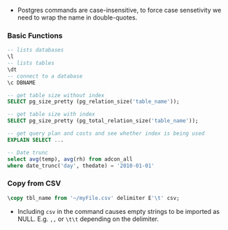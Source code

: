* Postgres commands are case-insensitive, to force case sensetivity we need to wrap the name in double-quotes.  


### Basic Functions
````SQL
-- lists databases  
\l 
-- lists tables
\dt   
-- connect to a database 
\c DBNAME

-- get table size without index
SELECT pg_size_pretty (pg_relation_size('table_name'));

-- get table size with index
SELECT pg_size_pretty (pg_total_relation_size('table_name'));

-- get query plan and costs and see whether index is being used
EXPLAIN SELECT ...

-- Date trunc
select avg(temp), avg(rh) from adcon_all
where date_trunc('day', thedate) = '2010-01-01'
````

### Copy from CSV
```SQL
\copy tbl_name from '~/myFile.csv' delimiter E'\t' csv;
```
- Including `csv` in the command causes empty strings to be imported as NULL. E.g. `,,` or `\t\t` depending on the delimiter.
